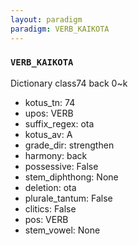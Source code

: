 ```yaml
---
layout: paradigm
paradigm: VERB_KAIKOTA
---
```

### ` VERB_KAIKOTA `

Dictionary class74 back 0~k 
* kotus_tn: 74
* upos: VERB
* suffix_regex: ota
* kotus_av: A
* grade_dir: strengthen
* harmony: back
* possessive: False
* stem_diphthong: None
* deletion: ota
* plurale_tantum: False
* clitics: False
* pos: VERB
* stem_vowel: None
